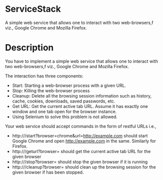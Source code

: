 # ServiceStack
A simple web service that allows one to interact with two web-browsers,f viz., Google Chrome and Mozilla Firefox.

# Description
You have to implement a simple web service that allows one to interact with two web-browsers,f viz., Google Chrome and Mozilla Firefox.

The interaction has three components:

- Start: Starting a web-browser process with a given URL.
- Stop: Killing the web-browser process
- Cleanup: Delete all the browsing session information such as history, cache, cookies, downloads, saved passwords, etc.
- Get URL: Get the current active tab URL. Assume it has exactly one window and one tab open for the browser instance. 
- Using Selenium to solve this problem is not allowed.

Your web service should accept commands in the form of restful URLs i.e.,

- http://<server>/start?browser=chrome&url=http://example.com should start Google Chrome and open http://example.com in the same. Similarly for Firefox.
- http://<server>/geturl?browser=<browser> should get the current active tab URL for the given browser
- http://<server>/stop?browser=<browser> should stop the given browser if it is running
- http://<server>/cleanup?browser=<browser> should clean up the browsing session for the given browser if has been stopped.
